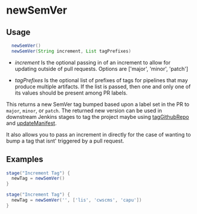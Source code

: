 # newSemVer

## Usage

```groovy
  newSemVer()
  newSemVer(String increment, List tagPrefixes)
```

* *increment* Is the optional passing in of an increment to allow for updating outside
of pull requests. Options are ['major', 'minor', 'patch']

* *tagPrefixes* Is the optional list of prefixes of tags for pipelines that may produce multiple artifacts.
If the list is passed, then one and only one of its values should be present among PR labels. 

This returns a new SemVer tag bumped based upon a label set in the PR to `major`, `minor`, or `patch`.
The returned new version can be used in downstream Jenkins stages to tag the project maybe using
[tagGithubRepo](tagGithubRepo.md) and [updateManifest](updateManifest.md).

It also allows you to pass an increment in directly for the case of wanting to bump a tag that isnt' triggered
by a pull request.

## Examples

```groovy
stage("Increment Tag") {
  newTag = newSemVer()
}

stage("Increment Tag") {
  newTag = newSemVer('', ['lis', 'cwscms', 'capu'])
}
```
